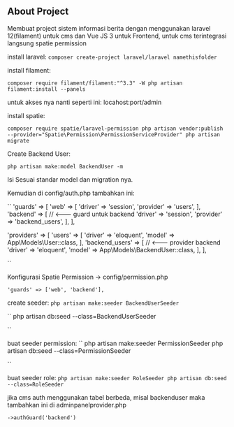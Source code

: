 ## About Project

Membuat project sistem informasi berita dengan menggunakan laravel 12(filament) untuk cms dan Vue JS 3 untuk Frontend, untuk cms terintegrasi langsung spatie permission

install laravel:
``
composer create-project laravel/laravel namethisfolder
``

install filament:

``
composer require filament/filament:"^3.3" -W
php artisan filament:install --panels
``

untuk akses nya nanti seperti ini: locahost:port/admin

install spatie:

``
composer require spatie/laravel-permission
php artisan vendor:publish --provider="Spatie\Permission\PermissionServiceProvider"
php artisan migrate
``

Create Backend User:

``
php artisan make:model BackendUser -m
``

Isi Sesuai standar model dan migration nya.

Kemudian di config/auth.php tambahkan ini:

``
'guards' => [
    'web' => [
        'driver' => 'session',
        'provider' => 'users',
    ],
    'backend' => [                         // <--- guard untuk backend
        'driver' => 'session',
        'provider' => 'backend_users',
    ],
],

'providers' => [
    'users' => [
        'driver' => 'eloquent',
        'model' => App\Models\User::class,
    ],
    'backend_users' => [                   // <--- provider backend
        'driver' => 'eloquent',
        'model' => App\Models\BackendUser::class,
    ],
],

``

Konfigurasi Spatie Permission -> config/permission.php

``
'guards' => ['web', 'backend'],
``

create seeder:
``
php artisan make:seeder BackendUserSeeder
``

``
php artisan db:seed --class=BackendUserSeeder

``

buat seeder permission: 
``
php artisan make:seeder PermissionSeeder
php artisan db:seed --class=PermissionSeeder

``

buat seeder role:
``
php artisan make:seeder RoleSeeder
php artisan db:seed --class=RoleSeeder
``

jika cms auth menggunakan tabel berbeda, misal backenduser
maka tambahkan ini di adminpanelprovider.php

``
 ->authGuard('backend')    
 ``